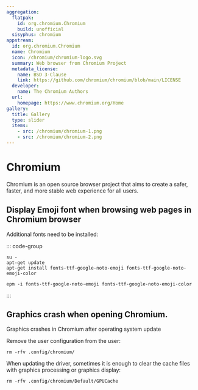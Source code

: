 ```yaml
---
aggregation:
  flatpak:
    id: org.chromium.Chromium
    build: unofficial
  sisyphus: chromium
appstream:
  id: org.chromium.Chromium
  name: Chromium
  icon: /chromium/chromium-logo.svg
  summary: Web browser from Chromium Project
  metadata_license:
    name: BSD 3-Clause
    link: https://github.com/chromium/chromium/blob/main/LICENSE
  developer:
    name: The Chromium Authors
  url:
    homepage: https://www.chromium.org/Home
gallery:
  title: Gallery
  type: slider
  items:
    - src: /chromium/chromium-1.png
    - src: /chromium/chromium-2.png
---
```


# Chromium

Chromium is an open source browser project that aims to create a safer, faster, and more stable web experience for all users.

<AGWGallery />

<!--@include: @en/apps/.parts/install/content-repo.md-->
<!--@include: @en/apps/.parts/install/content-flatpak.md-->
<!--@include: @en/apps/.parts/warns/unprivileged-spaces.md-->

## Display Emoji font when browsing web pages in Chromium browser

Additional fonts need to be installed:

::: code-group

```shell[apt-get]
su -
apt-get update
apt-get install fonts-ttf-google-noto-emoji fonts-ttf-google-noto-emoji-color
```

```shell[epm]
epm -i fonts-ttf-google-noto-emoji fonts-ttf-google-noto-emoji-color
```

:::

## Graphics crash when opening Chromium.

Graphics crashes in Chromium after operating system update

Remove the user configuration from the user:

```shell
rm -rfv .config/chromium/
```

When updating the driver, sometimes it is enough to clear the cache files with graphics processing or graphics display:

```shell
rm -rfv .config/chromium/Default/GPUCache
```

